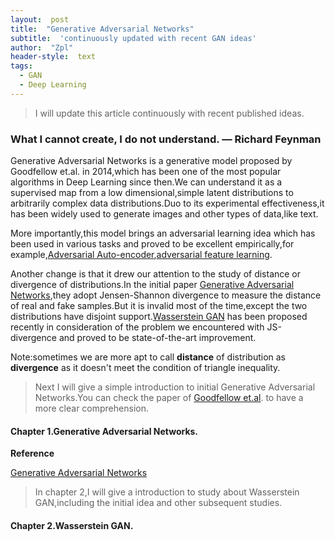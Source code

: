 ```yaml
---
layout:  post
title:  "Generative Adversarial Networks"
subtitle:  'continuously updated with recent GAN ideas'
author:  "Zpl"
header-style:  text
tags:
  - GAN
  - Deep Learning
---
```


>I will update this article continuously with recent published ideas.

### What I cannot create, I do not understand. — Richard Feynman
Generative Adversarial Networks is a generative model proposed by Goodfellow et.al. in 2014,which has been one of the most popular algorithms in Deep Learning since then.We can understand it as a supervised map from a low dimensional,simple latent distributions to arbitrarily complex data distributions.Duo to its experimental effectiveness,it has been widely used 
to generate images and other types of data,like text.

More importantly,this model brings an adversarial learning idea which has been used in various tasks and proved to be excellent empirically,for example,[Adversarial Auto-encoder](),[adversarial feature learning](https://arxiv.org/abs/1605.09782).

Another change is that it drew our attention to the study of distance or divergence of distributions.In the initial paper [Generative Adversarial Networks](https://arxiv.org/abs/1406.2661),they adopt Jensen-Shannon divergence to measure the distance of real and fake samples.But it is invalid most of the time,except the two distributions have disjoint support.[Wasserstein GAN]() has been proposed recently in consideration of the problem we encountered with JS-divergence and proved to be state-of-the-art improvement.

Note:sometimes we are more apt to call **distance** of distribution as **divergence** as it doesn't meet the condition of triangle inequality.
>Next I will give a simple introduction to initial Generative Adversarial Networks.You can check the paper of [Goodfellow et.al](https://arxiv.org/abs/1406.2661). to have a more clear comprehension.

#### Chapter 1.Generative Adversarial Networks.



**Reference**

[Generative Adversarial Networks](https://arxiv.org/abs/1406.2661)
> In chapter 2,I will give a introduction to study about Wasserstein GAN,including the initial idea and other subsequent studies.
#### Chapter 2.Wasserstein GAN.
